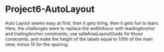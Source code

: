# Project6-AutoLayout
Auto Layout seems easy at first, then it gets tiring, then it gets fun to learn. 
Here, the challenges were to replace the widthAncor with leadingAnchor and trailingAnchor constraints; use safeAreaLayoutGuide for those constraints; and make the height of the labels equal to 1/5th of the main view, minus 10 for the spacing. 
